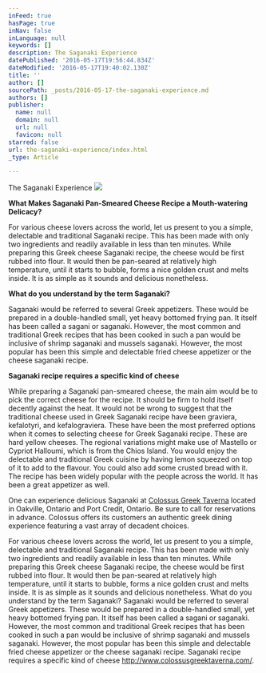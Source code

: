 ```yaml
---
inFeed: true
hasPage: true
inNav: false
inLanguage: null
keywords: []
description: The Saganaki Experience
datePublished: '2016-05-17T19:56:44.834Z'
dateModified: '2016-05-17T19:40:02.130Z'
title: ''
author: []
sourcePath: _posts/2016-05-17-the-saganaki-experience.md
authors: []
publisher:
  name: null
  domain: null
  url: null
  favicon: null
starred: false
url: the-saganaki-experience/index.html
_type: Article

---
```

The Saganaki Experience
![](https://the-grid-user-content.s3-us-west-2.amazonaws.com/94711edf-ad46-4096-abe3-76a13a87a4cc.jpg)

**What Makes Saganaki Pan-Smeared Cheese Recipe a Mouth-watering Delicacy?**

For various cheese lovers across the world, let us present to you a simple, delectable and traditional Saganaki recipe. This has been made with only two ingredients and readily available in less than ten minutes. While preparing this Greek cheese Saganaki recipe, the cheese would be first rubbed into flour. It would then be pan-seared at relatively high temperature, until it starts to bubble, forms a nice golden crust and melts inside. It is as simple as it sounds and delicious nonetheless.

**What do you understand by the term Saganaki?**

Saganaki would be referred to several Greek appetizers. These would be prepared in a double-handled small, yet heavy bottomed frying pan. It itself has been called a sagani or saganaki. However, the most common and traditional Greek recipes that has been cooked in such a pan would be inclusive of shrimp saganaki and mussels saganaki. However, the most popular has been this simple and delectable fried cheese appetizer or the cheese saganaki recipe.

**Saganaki recipe requires a specific kind of cheese**

While preparing a Saganaki pan-smeared cheese, the main aim would be to pick the correct cheese for the recipe. It should be firm to hold itself decently against the heat. It would not be wrong to suggest that the traditional cheese used in Greek Saganaki recipe have been graviera, kefalotyri, and kefalograviera. These have been the most preferred options when it comes to selecting cheese for Greek Saganaki recipe. These are hard yellow cheeses. The regional variations might make use of Mastello or Cypriot Halloumi, which is from the Chios Island. You would enjoy the delectable and traditional Greek cuisine by having lemon squeezed on top of it to add to the flavour. You could also add some crusted bread with it. The recipe has been widely popular with the people across the world. It has been a great appetizer as well. 

One can experience delicious Saganaki at [Colossus Greek Taverna][0] located in Oakville, Ontario and Port Credit, Ontario. Be sure to call for reservations in advance. Colossus offers its customers an authentic greek dining experience featuring a vast array of decadent choices.

[0]: What%20Makes%20Saganaki%20Pan-Smeared%20Cheese%20Recipe%20a%20Mouth-watering%20Delicacy? 
For various cheese lovers across the world, let us present to you a simple, delectable and traditional Saganaki recipe. This has been made with only two ingredients and readily available in less than ten minutes. While preparing this Greek cheese Saganaki recipe, the cheese would be first rubbed into flour. It would then be pan-seared at relatively high temperature, until it starts to bubble, forms a nice golden crust and melts inside. It is as simple as it sounds and delicious nonetheless. 
What do you understand by the term Saganaki? 
Saganaki would be referred to several Greek appetizers. These would be prepared in a double-handled small, yet heavy bottomed frying pan. It itself has been called a sagani or saganaki. However, the most common and traditional Greek recipes that has been cooked in such a pan would be inclusive of shrimp saganaki and mussels saganaki. However, the most popular has been this simple and delectable fried cheese appetizer or the cheese saganaki recipe. 
Saganaki recipe requires a specific kind of cheese 
http://www.colossusgreektaverna.com/.